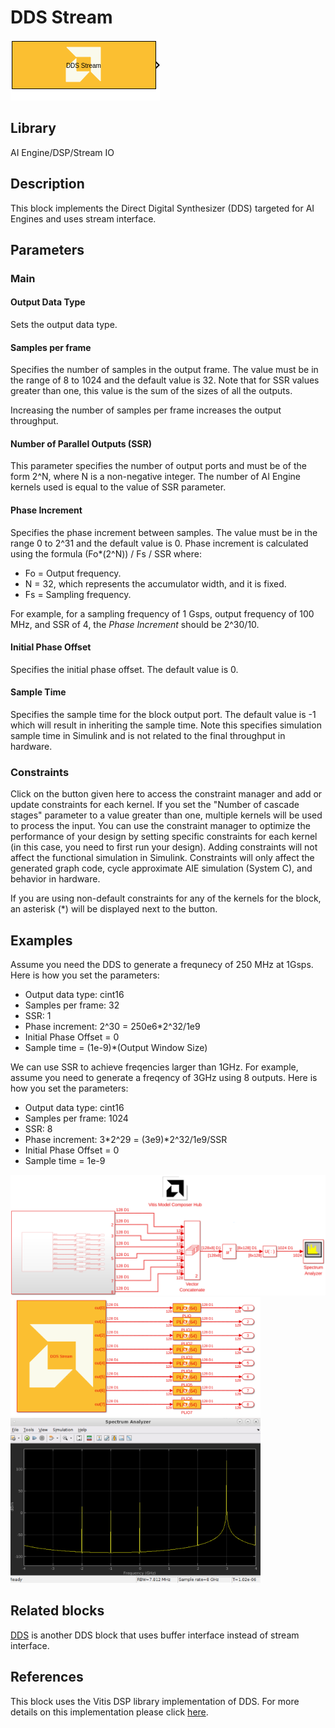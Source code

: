 # DDS Stream
  
![](./Images/block.png)  

## Library

AI Engine/DSP/Stream IO

## Description

This block implements the Direct Digital Synthesizer (DDS)
targeted for AI Engines and uses stream interface.

## Parameters

### Main  
#### Output Data Type

Sets the output data type.

#### Samples per frame

Specifies the number of samples in the output frame. The value must be in the range of 8 to 1024 and the default value is 32. Note that for SSR values greater than one, this value is the sum of the sizes of all the outputs. 

<div class="noteBox">
Increasing the number of samples per frame increases the output throughput.
</div>

#### Number of Parallel Outputs (SSR)

This parameter specifies the number of output ports and must be of the form 2^N, where N is a non-negative integer. The number of AI Engine kernels used is equal to the value of SSR parameter.

#### Phase Increment

Specifies the phase increment between samples. The value must be in
  the range 0 to 2^31 and the default value is 0. Phase increment is calculated
  using the formula (Fo\*(2^N)) / Fs / SSR where:
  - Fo = Output frequency.
  - N = 32, which represents the accumulator width, and it is fixed.
  - Fs = Sampling frequency.

For example, for a sampling frequency of 1 Gsps, output frequency of 100 MHz, and SSR of 4, the _Phase Increment_ should be 2^30/10.  

#### Initial Phase Offset

Specifies the initial phase offset. The default value is 0.

#### Sample Time

Specifies the sample time for the block output port. The default value is -1 which will result in inheriting the sample time. Note this specifies simulation sample time in Simulink and is not related to the final throughput in hardware. 

### Constraints
Click on the button given here to access the constraint manager and add or update constraints for each kernel. If you set the "Number of cascade stages" parameter to a value greater than one, multiple kernels will be used to process the input. You can use the constraint manager to optimize the performance of your design by setting specific constraints for each kernel (in this case, you need to first run your design). Adding constraints will not affect the functional simulation in Simulink. Constraints will only affect the generated graph code, cycle approximate AIE simulation (System C), and behavior in hardware.

<div class="noteBox">
If you are using non-default constraints for any of the kernels for the block, an asterisk (*) will be displayed next to the button.
</div>

## Examples
Assume you need the DDS to generate a frequnecy of 250 MHz at 1Gsps. Here is how you set the parameters:
* Output data type: cint16
* Samples per frame: 32
* SSR: 1
* Phase increment: 2^30 = 250e6*2^32/1e9
* Initial Phase Offset = 0
* Sample time = (1e-9)*(Output Window Size)


We can use SSR to achieve freqencies larger than 1GHz. For example, assume you need to generate a freqency of 3GHz using 8 outputs. Here is how you set the parameters:
* Output data type: cint16
* Samples per frame: 1024
* SSR: 8
* Phase increment: 3\*2^29 = (3e9)\*2^32/1e9/SSR
* Initial Phase Offset = 0
* Sample time = 1e-9

<img src="./Images/dds_ssr_design.png" width="600">
<img src="./Images/dds_ssr.png" width="400">
<img src="./Images/dds_ssr_out.png" width="400">

## Related blocks
[DDS](../DDS/README.md) is another DDS block that uses buffer interface instead of stream interface.

## References
This block uses the Vitis DSP library implementation of DDS. For more details on this implementation please click [here](https://docs.xilinx.com/r/en-US/Vitis_Libraries/dsp/user_guide/L2/func-dds.html).
